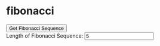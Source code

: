 # fibonacci
<!DOCTYPE html>
<html>
    <head>
        <title>Fibonacci Sequence </title>
    </head>
    <body>
    <div id = "userInterface" class="container">
            <button onclick="main()">Get Fibonacci Sequence</button>
            <div id = "inputPanel">
                <label for="n">Length of Fibonacci Sequence: </label>
                <input type="number" id="n" value="5"><br>
            </div>
        </div>
        <!-- Javascript -->
        <script type = "text/javascript">
        
        function main(){
        var fiblength = document.getElementById("n").value;
        var solution = new Array(fiblength);
        for (var i=0;i<fiblength;++i){
            solution[i]=fibSeq(i);
        }
        window.alert(solution);
        }
        function fibSeq(x){
          if(x==0){return 0;}
          if(x==1){return 1;}
          return fibSeq(x-1)+fibSeq(x-2);
        }
        
        
        </script>
    </body>
</html>
